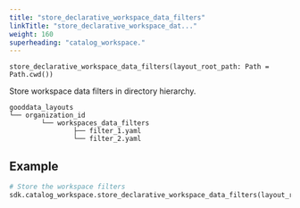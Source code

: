 ```yaml
---
title: "store_declarative_workspace_data_filters"
linkTitle: "store_declarative_workspace_dat..."
weight: 160
superheading: "catalog_workspace."
---
```


<!-- TODO -->

``store_declarative_workspace_data_filters(layout_root_path: Path = Path.cwd())``

Store workspace data filters in directory hierarchy.

    gooddata_layouts
    └── organization_id
            └── workspaces_data_filters
                    ├── filter_1.yaml
                    └── filter_2.yaml

## Example

```Python
# Store the workspace filters
sdk.catalog_workspace.store_declarative_workspace_data_filters(layout_root_path=Path.cwd())
```

